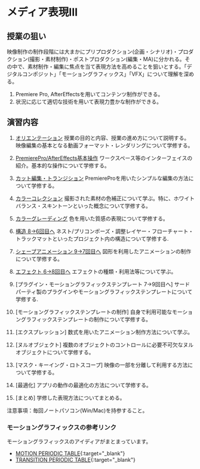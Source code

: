 # メディア表現III

## 授業の狙い

映像制作の制作段階には大まかにプリプロダクション(企画・シナリオ)・プロダクション(撮影・素材制作)・ポストプロダクション(編集・MA)に分かれる。その中で、素材制作・編集に焦点を当て表現方法を高めることを狙いとする。「デジタルコンポジット」「モーショングラフィックス」「VFX」について理解を深める。

1. Premiere Pro, AfterEffectsを用いてコンテンツ制作ができる。
2. 状況に応じて適切な技術を用いて表現力豊かな制作ができる。

## 演習内容

1. [オリエンテーション](./mr3_01.md)
授業の目的と内容、授業の進め方について説明する。
映像編集の基本となる動画フォーマット・レンダリングについて学修する。

2. [PremierePro/AfterEffects基本操作](./mr3_02.md)
ワークスペース等のインターフェイスの紹介。基本的な操作について学修する。

3. [カット編集・トランジション](./mr3_03.md)
PremiereProを用いたシンプルな編集の方法について学修する。

4. [カラーコレクション](./mr3_04.md)
撮影された素材の色補正について学ぶ。特に、ホワイトバランス・スキントーンといった概念について学修する。

1. [カラーグレーディング](./mr3_05.md)
色を用いた質感の表現について学修する。

1. [構造 8->6回目へ](./mr3_08.md)
ネスト/プリコンポーズ・調整レイヤー・フローチャート・トラックマットといったプロジェクト内の構造について学修する.

1. [シェープアニメーション 9->7回目へ](./mr3_09.md)
図形を利用したアニメーションの制作について学修する。

1. [エフェクト 6->8回目へ](./mr3_06.md)
エフェクトの種類・利用法等について学ぶ。


1. [プラグイン・モーショングラフィックステンプレート 7->9回目へ]
サードパーティ製のプラグインやモーショングラフィックステンプレートについて学修する.

1.  [モーショングラフィックステンプレートの制作]
自身で利用可能なモーショングラフィックステンプレートの制作について学修する。

1.  [エクスプレッション]
数式を用いたアニメーション制作方法について学ぶ。

1.  [ヌルオブジェクト]
複数のオブジェクトのコントロールに必要不可欠なヌルオブジェクトについて学修する。

1.  [マスク・キーイング・ロトスコープ]
映像の一部を分離して利用する方法について学修する。

1.  [最適化]
アプリの動作の最適化の方法について学修する。

1.  [まとめ]
学修した表現方法についてまとめる。

注意事項：毎回ノートパソコン(Win/Mac)を持参すること。

### モーショングラフィックスの参考リンク
モーショングラフィックスのアイディアがまとまっています。
- [MOTION  PERIODIC TABLE](http://foxcodex.html.xdomain.jp/index.html){:target="_blank"}
- [TRANSITION PERIODIC TABLE](https://transition-b89.pages.dev/){:target="_blank"}
